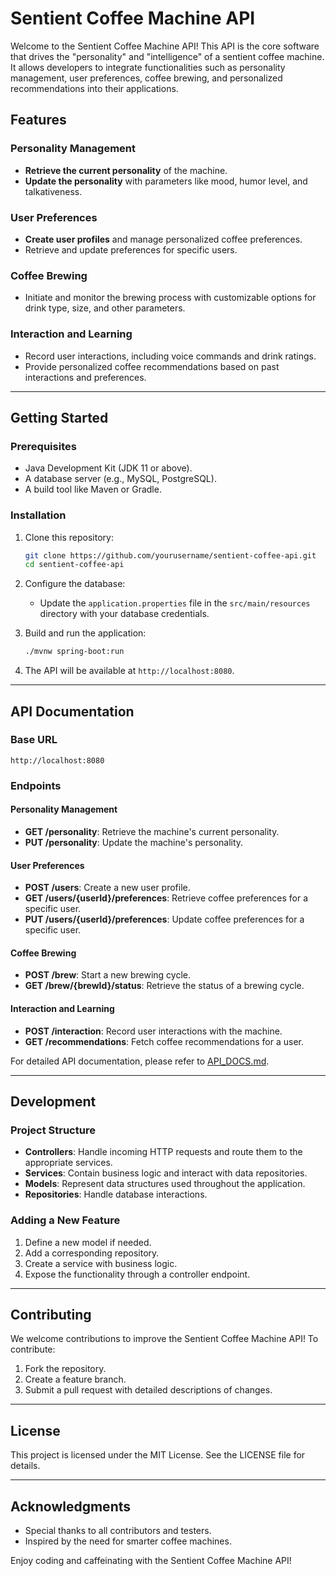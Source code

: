 # Sentient Coffee Machine API

Welcome to the Sentient Coffee Machine API! This API is the core software that drives the "personality" and "intelligence" of a sentient coffee machine. It allows developers to integrate functionalities such as personality management, user preferences, coffee brewing, and personalized recommendations into their applications.

## Features

### Personality Management
- **Retrieve the current personality** of the machine.
- **Update the personality** with parameters like mood, humor level, and talkativeness.

### User Preferences
- **Create user profiles** and manage personalized coffee preferences.
- Retrieve and update preferences for specific users.

### Coffee Brewing
- Initiate and monitor the brewing process with customizable options for drink type, size, and other parameters.

### Interaction and Learning
- Record user interactions, including voice commands and drink ratings.
- Provide personalized coffee recommendations based on past interactions and preferences.

---

## Getting Started

### Prerequisites
- Java Development Kit (JDK 11 or above).
- A database server (e.g., MySQL, PostgreSQL).
- A build tool like Maven or Gradle.

### Installation

1. Clone this repository:
   ```bash
   git clone https://github.com/yourusername/sentient-coffee-api.git
   cd sentient-coffee-api
   ```

2. Configure the database:
   - Update the `application.properties` file in the `src/main/resources` directory with your database credentials.

3. Build and run the application:
   ```bash
   ./mvnw spring-boot:run
   ```

4. The API will be available at `http://localhost:8080`.

---

## API Documentation

### Base URL
```
http://localhost:8080
```

### Endpoints

#### Personality Management
- **GET /personality**: Retrieve the machine's current personality.
- **PUT /personality**: Update the machine's personality.

#### User Preferences
- **POST /users**: Create a new user profile.
- **GET /users/{userId}/preferences**: Retrieve coffee preferences for a specific user.
- **PUT /users/{userId}/preferences**: Update coffee preferences for a specific user.

#### Coffee Brewing
- **POST /brew**: Start a new brewing cycle.
- **GET /brew/{brewId}/status**: Retrieve the status of a brewing cycle.

#### Interaction and Learning
- **POST /interaction**: Record user interactions with the machine.
- **GET /recommendations**: Fetch coffee recommendations for a user.

For detailed API documentation, please refer to [API_DOCS.md](./API_DOCS.md).

---

## Development

### Project Structure

- **Controllers**: Handle incoming HTTP requests and route them to the appropriate services.
- **Services**: Contain business logic and interact with data repositories.
- **Models**: Represent data structures used throughout the application.
- **Repositories**: Handle database interactions.

### Adding a New Feature
1. Define a new model if needed.
2. Add a corresponding repository.
3. Create a service with business logic.
4. Expose the functionality through a controller endpoint.

---

## Contributing
We welcome contributions to improve the Sentient Coffee Machine API! To contribute:
1. Fork the repository.
2. Create a feature branch.
3. Submit a pull request with detailed descriptions of changes.

---

## License
This project is licensed under the MIT License. See the LICENSE file for details.

---

## Acknowledgments
- Special thanks to all contributors and testers.
- Inspired by the need for smarter coffee machines.

Enjoy coding and caffeinating with the Sentient Coffee Machine API!


